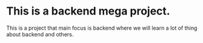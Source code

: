 # This is a backend mega project.

This is a project that main focus is backend where we will learn a lot of thing about backend and others.